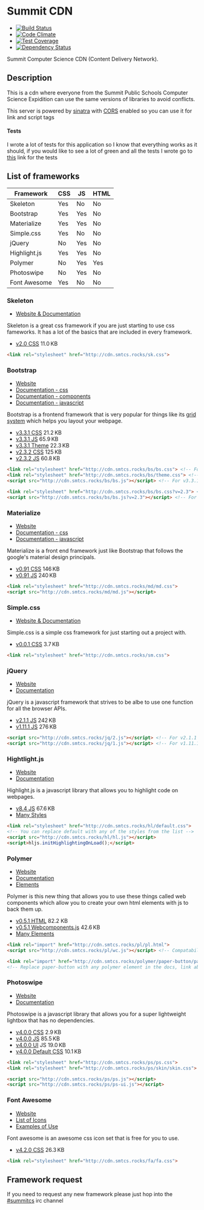 # Summit CDN
- [![Build Status](https://img.shields.io/travis/everestps/cdn.svg?style=flat)](https://travis-ci.org/everestps/cdn)
- [![Code Climate](https://img.shields.io/codeclimate/github/everestps/cdn.svg?style=flat)](https://codeclimate.com/github/everestps/cdn)
- [![Test Coverage](https://img.shields.io/codeclimate/coverage/github/everestps/cdn.svg?style=flat)](https://codeclimate.com/github/everestps/cdn)
- [![Dependency Status](https://img.shields.io/gemnasium/everestps/cdn.svg?style=flat)](https://gemnasium.com/everestps/cdn)

Summit Computer Science CDN (Content Delivery Network).

## Description

This is a cdn where everyone from the Summit Public Schools Computer Science Expidition can use the same versions of libraries to avoid conflicts.

This server is powered by [sinatra](http://sinatrarb.com/) with [CORS](https://en.wikipedia.org/wiki/Cross-origin_resource_sharing) enabled so you can use it for link and script tags

#### Tests

I wrote a lot of tests for this application so I know that everything works as it should, if you would like to see a lot of green and all the tests I wrote go to [this](http://cdn.smtcs.rocks/test) link for the tests

## List of frameworks

| Framework       | CSS | JS  | HTML |
|-----------------|-----|-----|------|
| Skeleton        | Yes | No  | No   |
| Bootstrap       | Yes | Yes | No   |
| Materialize     | Yes | Yes | No   |
| Simple.css      | Yes | No  | No   |
| jQuery          | No  | Yes | No   |
| Highlight.js    | Yes | Yes | No   |
| Polymer         | No  | Yes | Yes  |
| Photoswipe      | No  | Yes | No   |
| Font Awesome    | Yes | No  | No   |

### Skeleton

- [Website & Documentation](http://getskeleton.com/)

Skeleton is a great css framework if you are just starting to use css fameworks. It has a lot of the basics that are included in every framework.

- [v2.0 CSS](http://cdn.smtcs.rocks/sk.css) 11.0 KB

```html
<link rel="stylesheet" href="http://cdn.smtcs.rocks/sk.css">
```

### Bootstrap

- [Website](http://getbootstrap.com)
- [Documentation - css](http://getbootstrap.com/css/)
- [Documentation - components](http://getbootstrap.com/components/)
- [Documentation - javascript](http://getbootstrap.com/javascript/)

Bootstrap is a frontend framework that is very popular for things like its [grid system](http://getbootstrap.com/css/#grid) which helps you layout your webpage.

- [v3.3.1 CSS](http://cdn.smtcs.rocks/bs/bs.css) 21.2 KB
- [v3.3.1 JS](http://cdn.smtcs.rocks/bs/bs.js) 65.9 KB
- [v3.3.1 Theme](http://cdn.smtcs.rocks/bs/theme.css) 22.3 KB
- [v2.3.2 CSS](http://cdn.smtcs.rocks/bs/bs.css?v=2.3) 125 KB
- [v2.3.2 JS](http://cdn.smtcs.rocks/bs/bs.js?v=2.3) 60.8 KB

```html
<link rel="stylesheet" href="http://cdn.smtcs.rocks/bs/bs.css"> <!-- For v3.3.1 -->
<link rel="stylesheet" href="http://cdn.smtcs.rocks/bs/theme.css"> <!-- For v3.3.1 -->
<script src="http://cdn.smtcs.rocks/bs/bs.js"></script> <!-- For v3.3.1 -->

<link rel="stylesheet" href="http://cdn.smtcs.rocks/bs/bs.css?v=2.3"> <!-- For v2.3.2 -->
<script src="http://cdn.smtcs.rocks/bs/bs.js?v=2.3"></script> <!-- For v2.3.2 -->
```

### Materialize

- [Website](http://materializecss.com/)
- [Documentation - css](http://materializecss.com/components.html)
- [Documentation - javascript](http://materializecss.com/javascript.html)

Materialize is a front end framework just like Bootstrap that follows the google's material design principals.

- [v0.91 CSS](http://cdn.smtcs.rocks/md/md.css) 146 KB
- [v0.91 JS](http://cdn.smtcs.rocks/md/md.js) 240 KB

```html
<link rel="stylesheet" href="http://cdn.smtcs.rocks/md/md.css">
<script src="http://cdn.smtcs.rocks/md/md.js"></script>
```

### Simple.css

- [Website & Documentation](http://simplecss.algorithm.dk/)

Simple.css is a simple css framework for just starting out a project with.

- [v0.0.1 CSS](http://cdn.smtcs.rocks/sm.css) 3.7 KB

```html
<link rel="stylesheet" href="http://cdn.smtcs.rocks/sm.css">
```

### jQuery

- [Website](http://jquery.com/)
- [Documentation](http://api.jquery.com/)

jQuery is a javascript framework that strives to be albe to use one function for all the browser APIs.

- [v2.1.1 JS](http://cdn.smtcs.rocks/jq/2.js) 242 KB
- [v1.11.1 JS](http://cdn.smtcs.rocks/jq/1.js) 276 KB

```html
<script src="http://cdn.smtcs.rocks/jq/2.js"></script> <!-- For v2.1.1 -->
<script src="http://cdn.smtcs.rocks/jq/1.js"></script> <!-- For v1.11.1 -->
```

### Hightlight.js

- [Website](https://highlightjs.org/)
- [Documentation](https://highlightjs.org/usage/)

Highlight.js is a javascript library that allows you to highlight code on webpages.

- [v8.4 JS](http://cdn.smtcs.rocks/hl/hl.js) 67.6 KB
- [Many Styles](https://highlightjs.org/static/demo/)

```html
<link rel="stylesheet" href="http://cdn.smtcs.rocks/hl/default.css">
<!-- You can replace default with any of the styles from the list -->
<script src="http://cdn.smtcs.rocks/hl/hl.js"></script>
<script>hljs.initHighlightingOnLoad();</script>
```

### Polymer

- [Website](https://polymer-project.org/)
- [Documentation](https://www.polymer-project.org/docs/polymer/polymer.html)
- [Elements](https://www.polymer-project.org/docs/elements/)

Polymer is this new thing that allows you to use these things called web components which allow you to create your own html elements with js to back them up.

- [v0.5.1 HTML](http://cdn.smtcs.rocks/pl/pl.html) 82.2 KB
- [v0.5.1 Webcomponents.js](http://cdn.smtcs.rocks/pl/wc.js) 42.6 KB
- [Many Elements](https://www.polymer-project.org/docs/elements/)

```html
<link rel="import" href="http://cdn.smtcs.rocks/pl/pl.html">
<script src="http://cdn.smtcs.rocks/pl/wc.js"></script> <!-- Compatability with Older browsers -->

<link rel="import" href="http://cdn.smtcs.rocks/polymer/paper-button/paper-button.html">
<!-- Replace paper-button with any polymer element in the docs, link above-->
```

### Photoswipe

- [Website](http://photoswipe.com/)
- [Documentation](http://photoswipe.com/documentation/getting-started.html)

Photoswipe is a javascript library that allows you for a super lightweight lightbox that has no dependencies.

- [v4.0.0 CSS](http://cdn.smtcs.rocks/ps/ps.css) 2.9 KB
- [v4.0.0 JS](http://cdn.smtcs.rocks/ps/ps.js) 85.5 KB
- [v4.0.0 UI](http://cdn.smtcs.rocks/ps/ps-ui.js) JS 19.0 KB
- [v4.0.0 Default CSS](http://cdn.smtcs.rocks/ps/skin/skin.css) 10.1 KB

```html
<link rel="stylesheet" href="http://cdn.smtcs.rocks/ps/ps.css">
<link rel="stylesheet" href="http://cdn.smtcs.rocks/ps/skin/skin.css"> <!-- optional -->

<script src="http://cdn.smtcs.rocks/ps/ps.js"></script>
<script src="http://cdn.smtcs.rocks/ps/ps-ui.js"></script>
  ```

### Font Awesome

- [Website](http://fontawesome.io/)
- [List of Icons](http://fontawesome.io/icons/)
- [Examples of Use](http://fontawesome.io/examples/)

Font awesome is an awesome css icon set that is free for you to use.

- [v4.2.0 CSS](http://cdn.smtcs.rocks/fa/fa.css) 26.3 KB

```html
<link rel="stylesheet" href="http://cdn.smtcs.rocks/fa/fa.css">
```

## Framework request

If you need to request any new framework please just hop into the [#summitcs](http://irc.smtcs.rocks) irc channel
